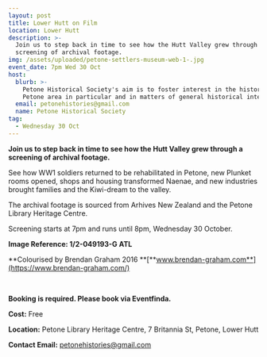 ```yaml
---
layout: post
title: Lower Hutt on Film
location: Lower Hutt
description: >-
  Join us to step back in time to see how the Hutt Valley grew through a
  screening of archival footage. 
img: /assets/uploaded/petone-settlers-museum-web-1-.jpg
event_date: 7pm Wed 30 Oct
host:
  blurb: >-
    Petone Historical Society's aim is to foster interest in the history of the
    Petone area in particular and in matters of general historical interest.
  email: petonehistories@gmail.com
  name: Petone Historical Society
tag:
  - Wednesday 30 Oct
---
```

**Join us to step back in time to see how the Hutt Valley grew through a screening of archival footage.** 

See how WW1 soldiers returned to be rehabilitated in Petone, new Plunket rooms opened, shops and housing transformed Naenae, and new industries brought families and the Kiwi-dream to the valley. 

The archival footage is sourced from Arhives New Zealand and the Petone Library Heritage Centre. 

Screening starts at 7pm and runs until 8pm, Wednesday 30 October.

**Image Reference: 1/2-049193-G ATL**

**Colourised by 
Brendan Graham 2016 **[**www.brendan-graham.com**](https://www.brendan-graham.com/)

<br>

**Booking is required. Please book via Eventfinda.**

**Cost:** Free

**Location:** Petone Library Heritage Centre, 7 Britannia St, Petone, Lower Hutt

**Contact Email:** petonehistories@gmail.com
